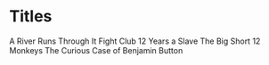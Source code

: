  # Titles
A River Runs Through It
Fight Club
12 Years a Slave
The Big Short
12 Monkeys
The Curious Case of Benjamin Button

